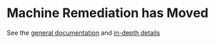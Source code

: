 # Machine Remediation has Moved

See the [general documentation](https://github.com/openshift/cluster-api-provider-baremetal/blob/master/README.md#machine-remediation) and [in-depth details](https://github.com/openshift/cluster-api-provider-baremetal/blob/master/docs/remediation.md)
